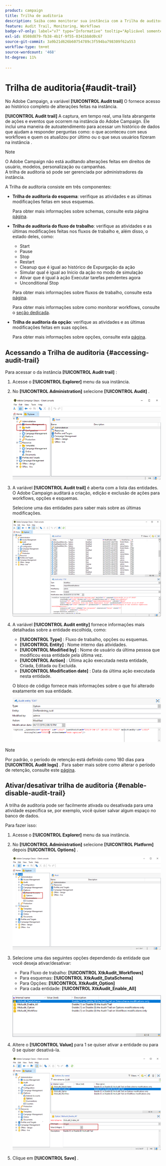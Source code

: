 ```yaml
---
product: campaign
title: Trilha de auditoria
description: Saiba como monitorar sua instância com a Trilha de auditoria do Campaign
feature: Audit Trail, Monitoring, Workflows
badge-v7-only: label="v7" type="Informative" tooltip="Aplicável somente ao Campaign Classic v7"
exl-id: 8508d879-fb38-4b1f-9f55-0341bb8d0c67
source-git-commit: 3a9b21d626b60754789c3f594ba798309f62a553
workflow-type: tm+mt
source-wordcount: '468'
ht-degree: 11%

---
```


# Trilha de auditoria{#audit-trail}



No Adobe Campaign, a variável **[!UICONTROL Audit trail]** O fornece acesso ao histórico completo de alterações feitas na instância.

**[!UICONTROL Audit trail]** A captura, em tempo real, uma lista abrangente de ações e eventos que ocorrem na instância do Adobe Campaign. Ele inclui uma maneira de autoatendimento para acessar um histórico de dados que ajudam a responder perguntas como: o que aconteceu com seus workflows e quem os atualizou por último ou o que seus usuários fizeram na instância .

>[!NOTE]
>
>O Adobe Campaign não está auditando alterações feitas em direitos de usuário, modelos, personalização ou campanhas.\
>A trilha de auditoria só pode ser gerenciada por administradores da instância.

A Trilha de auditoria consiste em três componentes:

* **Trilha de auditoria do esquema**: verifique as atividades e as últimas modificações feitas em seus esquemas.

  Para obter mais informações sobre schemas, consulte esta página [página](../../configuration/using/data-schemas.md).

* **Trilha de auditoria do fluxo de trabalho**: verifique as atividades e as últimas modificações feitas nos fluxos de trabalho e, além disso, o estado deles, como:

   * Start
   * Pause
   * Stop
   * Restart
   * Cleanup que é igual ao histórico de Expurgação da ação
   * Simular qual é igual ao Início da ação no modo de simulação
   * Ativar que é igual à ação Executar tarefas pendentes agora
   * Unconditional Stop

  Para obter mais informações sobre fluxos de trabalho, consulte esta [página](../../workflow/using/about-workflows.md).

  Para obter mais informações sobre como monitorar workflows, consulte o [seção dedicada](../../workflow/using/monitoring-workflow-execution.md).

* **Trilha de auditoria da opção**: verifique as atividades e as últimas modificações feitas em suas opções.

  Para obter mais informações sobre opções, consulte esta [página](../../installation/using/configuring-campaign-options.md).

## Acessando a Trilha de auditoria {#accessing-audit-trail}

Para acessar o da instância **[!UICONTROL Audit trail]** :

1. Acesse o **[!UICONTROL Explorer]** menu da sua instância.
1. No **[!UICONTROL Administration]** selecione **[!UICONTROL Audit]** .

   ![](assets/audit_trail_1.png)

1. A variável **[!UICONTROL Audit trail]** é aberta com a lista das entidades. O Adobe Campaign auditará a criação, edição e exclusão de ações para workflows, opções e esquemas.

   Selecione uma das entidades para saber mais sobre as últimas modificações.

   ![](assets/audit_trail_2.png)

1. A variável **[!UICONTROL Audit entity]** fornece informações mais detalhadas sobre a entidade escolhida, como:

   * **[!UICONTROL Type]** : Fluxo de trabalho, opções ou esquemas.
   * **[!UICONTROL Entity]** : Nome interno das atividades.
   * **[!UICONTROL Modified by]** : Nome de usuário da última pessoa que modificou essa entidade pela última vez.
   * **[!UICONTROL Action]** : Última ação executada nesta entidade, Criada, Editada ou Excluída.
   * **[!UICONTROL Modification date]** : Data da última ação executada nesta entidade.

   O bloco de código fornece mais informações sobre o que foi alterado exatamente em sua entidade.

   ![](assets/audit_trail_3.png)

>[!NOTE]
>
>Por padrão, o período de retenção está definido como 180 dias para **[!UICONTROL Audit logs]** . Para saber mais sobre como alterar o período de retenção, consulte este [página](../../production/using/database-cleanup-workflow.md#deployment-wizard).

## Ativar/desativar trilha de auditoria {#enable-disable-audit-trail}

A trilha de auditoria pode ser facilmente ativada ou desativada para uma atividade específica se, por exemplo, você quiser salvar algum espaço no banco de dados.

Para fazer isso:

1. Acesse o **[!UICONTROL Explorer]** menu da sua instância.
1. No **[!UICONTROL Administration]** selecione **[!UICONTROL Platform]** depois **[!UICONTROL Options]** .

   ![](assets/audit_trail_4.png)

1. Selecione uma das seguintes opções dependendo da entidade que você deseja ativar/desativar:

   * Para Fluxo de trabalho: **[!UICONTROL XtkAudit_Workflows]**
   * Para esquemas: **[!UICONTROL XtkAudit_DataSchema]**
   * Para Opções: **[!UICONTROL XtkAudit_Option]**
   * Para cada entidade: **[!UICONTROL XtkAudit_Enable_All]**

   ![](assets/audit_trail_5.png)

1. Altere o **[!UICONTROL Value]** para 1 se quiser ativar a entidade ou para 0 se quiser desativá-la.

   ![](assets/audit_trail_6.png)

1. Clique em **[!UICONTROL Save]** .
